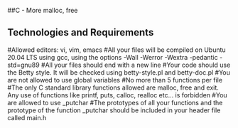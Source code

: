 ##C - More malloc, free

## Technologies and Requirements ##

#Allowed editors: vi, vim, emacs
#All your files will be compiled on Ubuntu 20.04 LTS using gcc, using the options -Wall -Werror -Wextra -pedantic -std=gnu89
#All your files should end with a new line
#Your code should use the Betty style. It will be checked using betty-style.pl and betty-doc.pl
#You are not allowed to use global variables
#No more than 5 functions per file
#The only C standard library functions allowed are malloc, free and exit. Any use of functions like printf, puts, calloc, realloc etc… is forbidden
#You are allowed to use _putchar
#The prototypes of all your functions and the prototype of the function _putchar should be included in your header file called main.h
